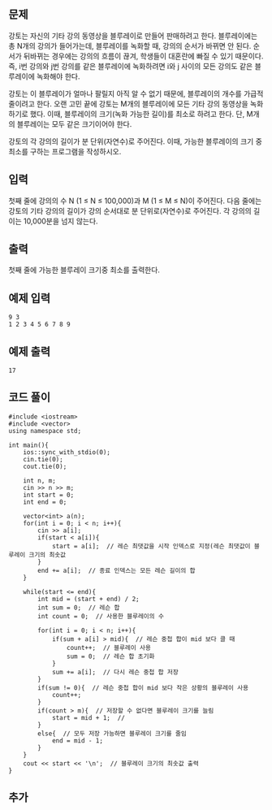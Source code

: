 ## 문제 
강토는 자신의 기타 강의 동영상을 블루레이로 만들어 판매하려고 한다. 블루레이에는 총 N개의 강의가 들어가는데, 블루레이를 녹화할 때, 강의의 순서가 바뀌면 안 된다. 순서가 뒤바뀌는 경우에는 강의의 흐름이 끊겨, 학생들이 대혼란에 빠질 수 있기 때문이다. 즉, i번 강의와 j번 강의를 같은 블루레이에 녹화하려면 i와 j 사이의 모든 강의도 같은 블루레이에 녹화해야 한다.

강토는 이 블루레이가 얼마나 팔릴지 아직 알 수 없기 때문에, 블루레이의 개수를 가급적 줄이려고 한다. 오랜 고민 끝에 강토는 M개의 블루레이에 모든 기타 강의 동영상을 녹화하기로 했다. 이때, 블루레이의 크기(녹화 가능한 길이)를 최소로 하려고 한다. 단, M개의 블루레이는 모두 같은 크기이어야 한다.

강토의 각 강의의 길이가 분 단위(자연수)로 주어진다. 이때, 가능한 블루레이의 크기 중 최소를 구하는 프로그램을 작성하시오.
## 입력
첫째 줄에 강의의 수 N (1 ≤ N ≤ 100,000)과 M (1 ≤ M ≤ N)이 주어진다. 다음 줄에는 강토의 기타 강의의 길이가 강의 순서대로 분 단위로(자연수)로 주어진다. 각 강의의 길이는 10,000분을 넘지 않는다.


## 출력
첫째 줄에 가능한 블루레이 크기중 최소를 출력한다.


## 예제 입력 
```
9 3
1 2 3 4 5 6 7 8 9
```

## 예제 출력  
```
17
```
## 코드 풀이
```
#include <iostream>
#include <vector>
using namespace std;

int main(){
    ios::sync_with_stdio(0);
    cin.tie(0);
    cout.tie(0);
    
    int n, m;
    cin >> n >> m;
    int start = 0;
    int end = 0;
    
    vector<int> a(n);
    for(int i = 0; i < n; i++){
        cin >> a[i];
        if(start < a[i]){
            start = a[i];  // 레슨 최댓값을 시작 인덱스로 지정(레슨 최댓값이 블루레이 크기의 최솟값
        }
        end += a[i];  // 종료 인덱스는 모든 레슨 길이의 합
    }
    
    while(start <= end){
        int mid = (start + end) / 2;
        int sum = 0;  // 레슨 합
        int count = 0;  // 사용한 블루레이의 수
        
        for(int i = 0; i < n; i++){
            if(sum + a[i] > mid){  // 레슨 중첩 합이 mid 보다 클 때
                count++;  // 블루레이 사용
                sum = 0;  // 레슨 합 초기화
            }
            sum += a[i];  // 다시 레슨 중첩 합 저장
        }
        if(sum != 0){  // 레슨 중첩 합이 mid 보다 작은 상황의 블루레이 사용
            count++;
        }
        if(count > m){  // 저장할 수 없다면 블루레이 크기를 늘림
            start = mid + 1;  // 
        }
        else{  // 모두 저장 가능하면 블루레이 크기를 줄임
            end = mid - 1;
        }
    }
    cout << start << '\n';  // 블루레이 크기의 최솟값 출력
}
```
## 추가

